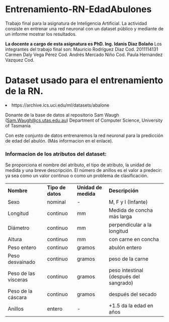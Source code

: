 # Entrenamiento-RN-EdadAbulones
Trabajo final para la asignatura de Inteligencia Artificial. La actividad consiste en entrenar una red neuronal con un dataset público y mediante de un informe mostrar los resultados. 

<strong> La docente a cargo de esta asignatura es PhD. Ing. Idanis Diaz Bolaño </strong>
Los integrantes del trabajo final son:
Mauricio Rodríguez Díaz Cod. 2011114131
Carmen Daly Vega Pérez Cod.
Andrés Mercado Niño Cod.
Paula Hernandez Vazquez Cod.

# Dataset usado para el entrenamiento de la RN.
<li> https://archive.ics.uci.edu/ml/datasets/abalone </li>

Donante de la base de datos al repositorio
Sam Waugh (Sam.Waugh@cs.utas.edu.au)
Department of Computer Science, University of Tasmania

Con este conjunto de datos entrenaremos la red neuronal para la predicción de edad del abulón. (Más informacion en el enlace).


<h3>Informacion de los atributos del dataset: </h3>
<p>Se proporciona el nombre del atributo, el tipo de atributo, la unidad de medida y una breve descripción. El número de anillos es el valor a predecir: ya sea como un valor continuo o como un problema de clasificación.</p>
<table>
  <tr>
    <td><strong>Nombre</strong></td>
    <td><strong>Tipo de datos</strong></td>
    <td><strong>Unidad de medida</strong></td>
    <td><strong>Descripción</strong></td>
  </tr>
  <tr>
    <td>Sexo</td>
    <td>nominal</td>
    <td>-<td>
    M, F y I (Infante)
  </tr>
  <tr>
    <td>Longitud</td>
    <td>continuo</td>
    <td>mm</td>
    <td>Medida de concha más larga</td>
  </tr>
  <tr>
    <td>Diámetro</td>
    <td>continuo</td>
    <td>mm</td>
    <td>perpendicular a la longitud</td>
  </tr>
  <tr>
  	<td>
      Altura
    </td>
    <td>
      continuo
    </td>
    <td>
      mm
    </td>
    <td>
      con carne en concha
    </td>
  </tr>
  <tr>
    <td>	
      Peso entero
    </td>
    <td>
      continuo
    </td>
    <td>
      gramos
    </td>
    <td>
      abulón entero
    </td>
  </tr>
  <tr>
    <td>
      Peso desvainado
    </td>
    <td>
      continuo
    </td>
    <td>
      gramos
    </td>
    <td>
      peso de la carne
    </td>
  </tr>
  <tr>
    <td>
      Peso de las vísceras
    </td>
    <td>
      continuo
    </td>
    <td>
      gramos
    </td>
    <td>
      peso intestinal (después del sangrado)
    </td>
  </tr>
  <tr>
    <td>
      Peso de la cáscara
    </td>
    <td>
      continuo
    </td>
    <td>
      gramos
    </td>
    <td>
      después del secado
    </td>
  </tr>
  <tr>
    <td>
      Anillos
    </td>
    <td>
       entero
    </td>
    <td>
      -
    </td>
    <td>
      +1.5 da la edad en años
    </td>
  </tr>
</table>
